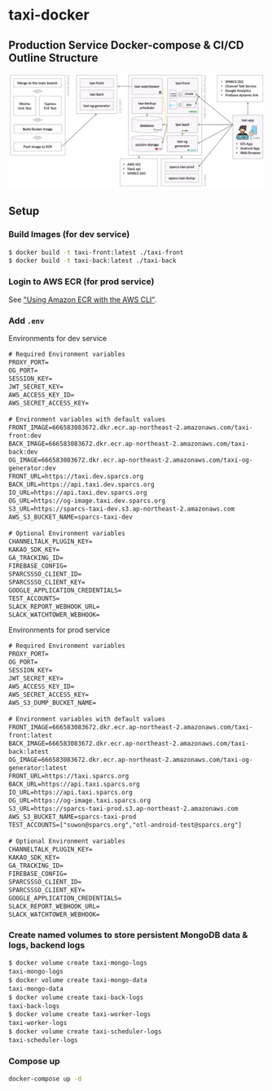 # taxi-docker

## Production Service Docker-compose & CI/CD Outline Structure

![service-structure](/images/service-structure.png)

## Setup

### Build Images (for dev service)

```bash
$ docker build -t taxi-front:latest ./taxi-front
$ docker build -t taxi-back:latest ./taxi-back
```

### Login to AWS ECR (for prod service)

See ["Using Amazon ECR with the AWS CLI"](https://docs.aws.amazon.com/AmazonECR/latest/userguide/getting-started-cli.html).

### Add `.env`

Environments for dev service

```
# Required Environment variables
PROXY_PORT=
OG_PORT=
SESSION_KEY=
JWT_SECRET_KEY=
AWS_ACCESS_KEY_ID=
AWS_SECRET_ACCESS_KEY=

# Environment variables with default values
FRONT_IMAGE=666583083672.dkr.ecr.ap-northeast-2.amazonaws.com/taxi-front:dev
BACK_IMAGE=666583083672.dkr.ecr.ap-northeast-2.amazonaws.com/taxi-back:dev
OG_IMAGE=666583083672.dkr.ecr.ap-northeast-2.amazonaws.com/taxi-og-generator:dev
FRONT_URL=https://taxi.dev.sparcs.org
BACK_URL=https://api.taxi.dev.sparcs.org
IO_URL=https://api.taxi.dev.sparcs.org
OG_URL=https://og-image.taxi.dev.sparcs.org
S3_URL=https://sparcs-taxi-dev.s3.ap-northeast-2.amazonaws.com
AWS_S3_BUCKET_NAME=sparcs-taxi-dev

# Optional Environment variables
CHANNELTALK_PLUGIN_KEY=
KAKAO_SDK_KEY=
GA_TRACKING_ID=
FIREBASE_CONFIG=
SPARCSSSO_CLIENT_ID=
SPARCSSSO_CLIENT_KEY=
GOOGLE_APPLICATION_CREDENTIALS=
TEST_ACCOUNTS=
SLACK_REPORT_WEBHOOK_URL=
SLACK_WATCHTOWER_WEBHOOK=
```

Environments for prod service

```
# Required Environment variables
PROXY_PORT=
OG_PORT=
SESSION_KEY=
JWT_SECRET_KEY=
AWS_ACCESS_KEY_ID=
AWS_SECRET_ACCESS_KEY=
AWS_S3_DUMP_BUCKET_NAME=

# Environment variables with default values
FRONT_IMAGE=666583083672.dkr.ecr.ap-northeast-2.amazonaws.com/taxi-front:latest
BACK_IMAGE=666583083672.dkr.ecr.ap-northeast-2.amazonaws.com/taxi-back:latest
OG_IMAGE=666583083672.dkr.ecr.ap-northeast-2.amazonaws.com/taxi-og-generator:latest
FRONT_URL=https://taxi.sparcs.org
BACK_URL=https://api.taxi.sparcs.org
IO_URL=https://api.taxi.sparcs.org
OG_URL=https://og-image.taxi.sparcs.org
S3_URL=https://sparcs-taxi-prod.s3.ap-northeast-2.amazonaws.com
AWS_S3_BUCKET_NAME=sparcs-taxi-prod
TEST_ACCOUNTS=["suwon@sparcs.org","otl-android-test@sparcs.org"]

# Optional Environment variables
CHANNELTALK_PLUGIN_KEY=
KAKAO_SDK_KEY=
GA_TRACKING_ID=
FIREBASE_CONFIG=
SPARCSSSO_CLIENT_ID=
SPARCSSSO_CLIENT_KEY=
GOOGLE_APPLICATION_CREDENTIALS=
SLACK_REPORT_WEBHOOK_URL=
SLACK_WATCHTOWER_WEBHOOK=
```

### Create named volumes to store persistent MongoDB data & logs, backend logs

```bash
$ docker volume create taxi-mongo-logs
taxi-mongo-logs
$ docker volume create taxi-mongo-data
taxi-mongo-data
$ docker volume create taxi-back-logs
taxi-back-logs
$ docker volume create taxi-worker-logs
taxi-worker-logs
$ docker volume create taxi-scheduler-logs
taxi-scheduler-logs
```

### Compose up

```bash
docker-compose up -d
```
